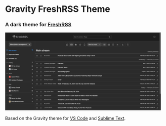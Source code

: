 # Gravity FreshRSS Theme

### A dark theme for [FreshRSS](https://www.freshrss.org/)

![screen shot](Gravity/thumbs/original.png)

Based on the Gravity theme for [VS Code](https://github.com/frankyonnetti/gravity-vscode-theme) and [Sublime Text](https://github.com/frankyonnetti/gravity-sublime-theme).
